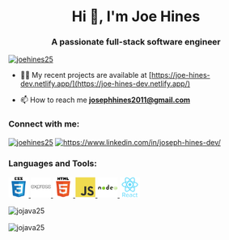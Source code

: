 <h1 align="center">Hi 👋, I'm Joe Hines</h1>
<h3 align="center">A passionate full-stack software engineer</h3>

<p align="left"> <a href="https://twitter.com/joehines25" target="blank"><img src="https://img.shields.io/twitter/follow/joehines25?logo=twitter&style=for-the-badge" alt="joehines25" /></a> </p>

- 👨‍💻 My recent projects are available at [https://joe-hines-dev.netlify.app/](https://joe-hines-dev.netlify.app/)

- 📫 How to reach me **josephhines2011@gmail.com**

<h3 align="left">Connect with me:</h3>
<p align="left">
<a href="https://twitter.com/joehines25" target="blank"><img align="center" src="https://raw.githubusercontent.com/rahuldkjain/github-profile-readme-generator/master/src/images/icons/Social/twitter.svg" alt="joehines25" height="30" width="40" /></a>
<a href="https://linkedin.com/in/https://www.linkedin.com/in/joseph-hines-dev/" target="blank"><img align="center" src="https://raw.githubusercontent.com/rahuldkjain/github-profile-readme-generator/master/src/images/icons/Social/linked-in-alt.svg" alt="https://www.linkedin.com/in/joseph-hines-dev/" height="30" width="40" /></a>
</p>

<h3 align="left">Languages and Tools:</h3>
<p align="left"> <a href="https://www.w3schools.com/css/" target="_blank" rel="noreferrer"> <img src="https://raw.githubusercontent.com/devicons/devicon/master/icons/css3/css3-original-wordmark.svg" alt="css3" width="40" height="40"/> </a> <a href="https://expressjs.com" target="_blank" rel="noreferrer"> <img src="https://raw.githubusercontent.com/devicons/devicon/master/icons/express/express-original-wordmark.svg" alt="express" width="40" height="40"/> </a> <a href="https://www.w3.org/html/" target="_blank" rel="noreferrer"> <img src="https://raw.githubusercontent.com/devicons/devicon/master/icons/html5/html5-original-wordmark.svg" alt="html5" width="40" height="40"/> </a> <a href="https://developer.mozilla.org/en-US/docs/Web/JavaScript" target="_blank" rel="noreferrer"> <img src="https://raw.githubusercontent.com/devicons/devicon/master/icons/javascript/javascript-original.svg" alt="javascript" width="40" height="40"/> </a> <a href="https://nodejs.org" target="_blank" rel="noreferrer"> <img src="https://raw.githubusercontent.com/devicons/devicon/master/icons/nodejs/nodejs-original-wordmark.svg" alt="nodejs" width="40" height="40"/> </a> <a href="https://reactjs.org/" target="_blank" rel="noreferrer"> <img src="https://raw.githubusercontent.com/devicons/devicon/master/icons/react/react-original-wordmark.svg" alt="react" width="40" height="40"/> </a> </p>

<p><img align="center" src="https://github-readme-stats.vercel.app/api/top-langs?username=jojava25&show_icons=true&locale=en&layout=compact" alt="jojava25" /></p>

<p><img align="center" src="https://github-readme-streak-stats.herokuapp.com/?user=jojava25&" alt="jojava25" /></p>
